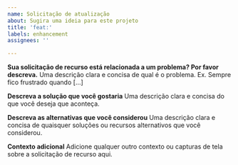 ```yaml
---
name: Solicitação de atualização
about: Sugira uma ideia para este projeto
title: 'feat:'
labels: enhancement
assignees: ''

---
```


**Sua solicitação de recurso está relacionada a um problema? Por favor descreva.**
Uma descrição clara e concisa de qual é o problema. Ex. Sempre fico frustrado quando [...]

**Descreva a solução que você gostaria**
Uma descrição clara e concisa do que você deseja que aconteça.

**Descreva as alternativas que você considerou**
Uma descrição clara e concisa de quaisquer soluções ou recursos alternativos que você considerou.

**Contexto adicional**
Adicione qualquer outro contexto ou capturas de tela sobre a solicitação de recurso aqui.
